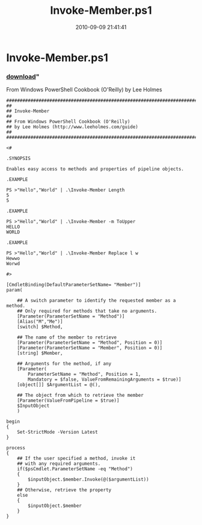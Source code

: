 ﻿---
pid:            2183
parent:         0
children:       
poster:         Lee Holmes
title:          Invoke-Member.ps1
date:           2010-09-09 21:41:41
format:         posh
---

# Invoke-Member.ps1

### [download](2183.ps1)"

From Windows PowerShell Cookbook (O'Reilly) by Lee Holmes

```posh
##############################################################################
##
## Invoke-Member
##
## From Windows PowerShell Cookbook (O'Reilly)
## by Lee Holmes (http://www.leeholmes.com/guide)
##
##############################################################################

<#

.SYNOPSIS

Enables easy access to methods and properties of pipeline objects.

.EXAMPLE

PS >"Hello","World" | .\Invoke-Member Length
5
5

.EXAMPLE

PS >"Hello","World" | .\Invoke-Member -m ToUpper
HELLO
WORLD

.EXAMPLE

PS >"Hello","World" | .\Invoke-Member Replace l w
Hewwo
Worwd

#>

[CmdletBinding(DefaultParameterSetName= "Member")]
param(

    ## A switch parameter to identify the requested member as a method.
    ## Only required for methods that take no arguments.
    [Parameter(ParameterSetName = "Method")]
    [Alias("M","Me")]
    [switch] $Method,

    ## The name of the member to retrieve
    [Parameter(ParameterSetName = "Method", Position = 0)]
    [Parameter(ParameterSetName = "Member", Position = 0)]
    [string] $Member,

    ## Arguments for the method, if any
    [Parameter(
        ParameterSetName = "Method", Position = 1,
        Mandatory = $false, ValueFromRemainingArguments = $true)]
    [object[]] $ArgumentList = @(),

    ## The object from which to retrieve the member
    [Parameter(ValueFromPipeline = $true)]
    $InputObject
    )

begin
{
    Set-StrictMode -Version Latest
}

process
{
    ## If the user specified a method, invoke it
    ## with any required arguments.
    if($psCmdlet.ParameterSetName -eq "Method")
    {
        $inputObject.$member.Invoke(@($argumentList))
    }
    ## Otherwise, retrieve the property
    else
    {
        $inputObject.$member
    }
}
```
